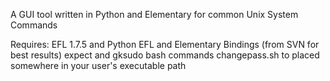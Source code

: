 A GUI tool written in Python and Elementary for common Unix System Commands

Requires:
 EFL 1.7.5 and Python EFL and Elementary Bindings (from SVN for best results)
 expect and gksudo bash commands
 changepass.sh to placed somewhere in your user's executable path
